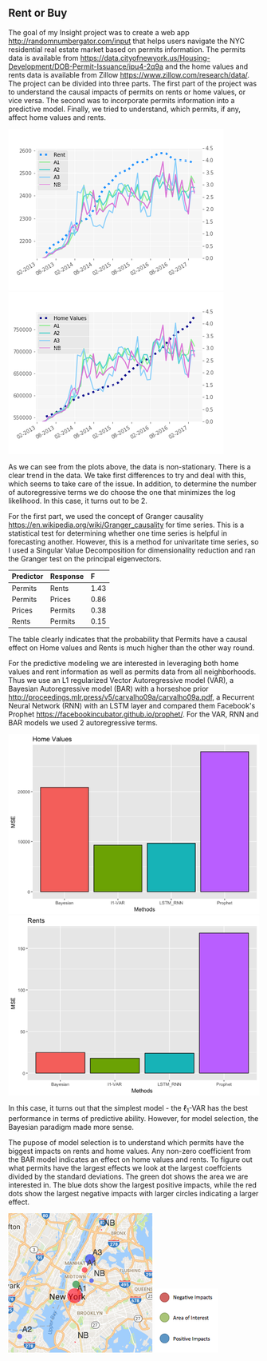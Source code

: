 Rent or Buy
-----------

The goal of my Insight project was to create a web app <http://randomnumbergator.com/input> that helps users navigate the NYC residential real estate market based on permits information. The permits data is available from <https://data.cityofnewyork.us/Housing-Development/DOB-Permit-Issuance/ipu4-2q9a> and the home values and rents data is available from Zillow <https://www.zillow.com/research/data/>. The project can be divided into three parts. The first part of the project was to understand the causal impacts of permits on rents or home values, or vice versa. The second was to incorporate permits information into a predictive model. Finally, we tried to understand, which permits, if any, affect home values and rents.

![Rents vs Permits](images/rentvspermitsclass_24.png) ![Prices vs Permits](images/pricesvspermitsclass_24.png)

As we can see from the plots above, the data is non-stationary. There is a clear trend in the data. We take first differences to try and deal with this, which seems to take care of the issue. In addition, to determine the number of autoregressive terms we do choose the one that minimizes the log likelihood. In this case, it turns out to be 2.

For the first part, we used the concept of Granger causality <https://en.wikipedia.org/wiki/Granger_causality> for time series. This is a statistical test for determining whether one time series is helpful in forecasting another. However, this is a method for univaritate time series, so I used a Singular Value Decomposition for dimensionality reduction and ran the Granger test on the principal eigenvectors.

| Predictor | Response | F    |
|:----------|:---------|:-----|
| Permits   | Rents    | 1.43 |
| Permits   | Prices   | 0.86 |
| Prices    | Permits  | 0.38 |
| Rents     | Permits  | 0.15 |

The table clearly indicates that the probability that Permits have a causal effect on Home values and Rents is much higher than the other way round.

For the predictive modeling we are interested in leveraging both home values and rent information as well as permits data from all neighborhoods. Thus we use an L1 regularized Vector Autoregressive model (VAR), a Bayesian Autoregressive model (BAR) with a horseshoe prior <http://proceedings.mlr.press/v5/carvalho09a/carvalho09a.pdf>, a Recurrent Neural Network (RNN) with an LSTM layer and compared them Facebook's Prophet <https://facebookincubator.github.io/prophet/>. For the VAR, RNN and BAR models we used 2 autoregressive terms. 

![](Readme_files/figure-markdown_github/predict,%20fig_width:%204,%20fig_height:%203-1.png)![](Readme_files/figure-markdown_github/predict,%20fig_width:%204,%20fig_height:%203-2.png)

In this case, it turns out that the simplest model - the ℓ<sub>1</sub>-VAR has the best performance in terms of predictive ability. However, for model selection, the Bayesian paradigm made more sense.

The pupose of model selection is to understand which permits have the biggest impacts on rents and home values. Any non-zero coefficient from the BAR model indicates an effect on home values and rents. To figure out what permits have the largest effects we look at the largest coeffcients divided by the standard deviations. The green dot shows the area we are interested in. The blue dots show the largest positive impacts, while the red dots show the largest negative impacts with larger circles indicating a larger effect.

![Bayesian Variable Selection](images/Screen%20Shot%202017-07-12%20at%207.39.25%20PM.png) ![](images/maplegend.png)
